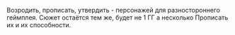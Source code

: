 Возродить, прописать, утвердить - персонажей для разностороннего геймплея.
Сюжет остаётся тем же, будет не 1 ГГ а несколько
Прописать их и их способности.